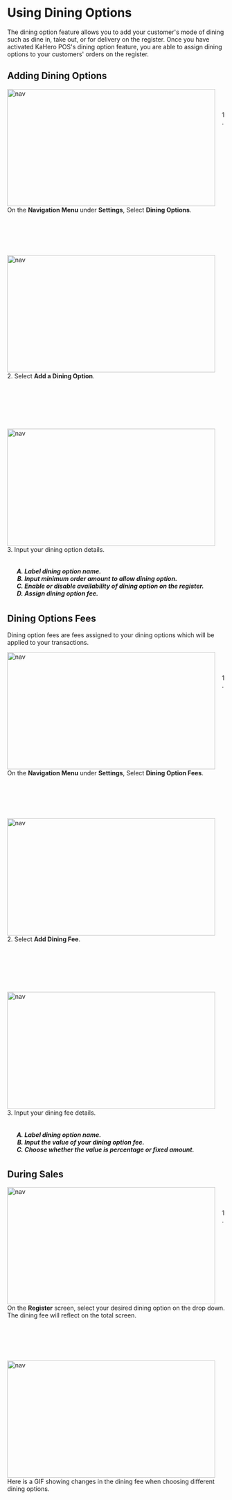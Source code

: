 # **Using Dining Options**

The dining option feature allows you to add your customer's mode of dining such as dine in, take out, or for delivery on the register. Once you have activated KaHero POS's dining option feature, you are able to assign dining options to your customers' orders on the register.

## Adding Dining Options

<p><img src="_content/_dining/1.png" alt="nav" width="480" height="270" style="float:left; margin-right:1rem"><br><br><br>1. On the <b>Navigation Menu</b> under <b>Settings</b>, Select <b>Dining Options</b>.</p>

<br><br><br><br>

<p><img src="_content/_dining/2.png" alt="nav" width="480" height="270" style="float:left; margin-right:1rem"><br><br><br>2. Select <b>Add a Dining Option</b>.</p>

<br><br><br><br><br>

<p><img src="_content/_dining/3.png" alt="nav" width="480" height="270" style="float:left; margin-right:1rem"><br><br><br>3. Input your dining option details.
<h5>
<ol type="A" style="float:left; margin-left:1rem">
<li>Label dining option name.</li>
<li>Input minimum order amount to allow dining option.</li>
<li>Enable or disable availability of dining option on the register.</li>
<li>Assign dining option fee.</li>
</ol>
</h5>
</p>

<br><br><br><br><br>

## Dining Options Fees

Dining option fees are fees assigned to your dining options which will be applied to your transactions.

<p><img src="_content/_dining/4.png" alt="nav" width="480" height="270" style="float:left; margin-right:1rem"><br><br><br>1. On the <b>Navigation Menu</b> under <b>Settings</b>, Select <b>Dining Option Fees</b>.</p>

<br><br><br><br>

<p><img src="_content/_dining/5.png" alt="nav" width="480" height="270" style="float:left; margin-right:1rem"><br><br><br>2. Select <b>Add Dining Fee</b>.</p>

<br><br><br><br><br>

<p><img src="_content/_dining/6.png" alt="nav" width="480" height="270" style="float:left; margin-right:1rem"><br><br><br>3. Input your dining fee details.
<h5>
<ol type="A" style="float:left; margin-left:1rem">
<li>Label dining option name.</li>
<li>Input the value of your dining option fee.</li>
<li>Choose whether the value is percentage or fixed amount.</li>
</ol>
</h5>
</p>

<br><br><br><br>

## During Sales

<p><img src="_content/_dining/7.png" alt="nav" width="480" height="270" style="float:left; margin-right:1rem"><br><br><br>1. On the <b>Register</b> screen, select your desired dining option on the drop down. The dining fee will reflect on the total screen.</p>

<br><br><br><br>

<p><img src="_content/_dining/diningoptions.gif" alt="nav" width="480" height="270" style="float:left; margin-right:1rem"><br><br><br>Here is a GIF showing changes in the dining fee when choosing different dining options.</p>

<br><br><br><br>